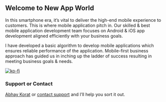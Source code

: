 ## Welcome to New App World

In this smartphone era, it’s vital to deliver the high-end mobile experience to customers. This is where mobile application pitch in. Our skilled & best mobile application development team focuses on Android & iOS app development aligned efficiently with your business goals.

I have developed a basic algorithm to develop mobile applications which ensures reliable performance of the application.
Mobile-first business approach has guided us in inching up the ladder of success resulting in meeting business goals & needs.

<!-- ### "Hourly"
 <li ><strong></strong> As Needed
 </li><li><strong></strong> Flexible Working Hours
 </li><li><strong></strong> Weekly Billing
 </li><li><em>Daily Reporting</em>
 </li>
  
### "Monthly"
 <li ><strong>160</strong> Hours
 </li><li><strong></strong> Flexible Working Hours**
 </li><li><strong></strong> Monthly Billing
 </li><li><em>Daily Reporting</em>
 </li><li><strong></strong> Monthly Back Guarantee </li>
  
### "Fix Quote" 
 <li><strong></strong> Hours as Needed
 </li><li><strong></strong> Flexible Working Hours
 </li><li><strong></strong> Milestone Billing
 </li><li><em>Daily Reporting</em></li>. -->

[![ko-fi](https://www.ko-fi.com/img/donate_sm.png)](https://ko-fi.com/L3L1NX60)

<!-- # Check out some of my current live apps links :
- [Baby Led Weaning](https://itunes.apple.com/us/app/baby-led-weaning/id1366679578?ls=1&mt=8)
- [Walkster London](https://itunes.apple.com/us/app/walkster-london/id1093836518?ls=1&mt=8)
- [Agrimedia](https://itunes.apple.com/us/app/agrimedia/id1434653553?ls=1&mt=8)
- [Kaledate](https://itunes.apple.com/us/app/kaledate/id1169891592?mt=8)
- [Brocker chacha](https://itunes.apple.com/us/app/brokerchacha/id1274370723?ls=1&mt=8)
 -->


### Support or Contact

 [Abhay Korat](https://www.google.com/search?q=abhay+korat) or [contact support](mailto:abhaykorat89@gmail.com?Subject=Hello%20again) and I’ll help you sort it out.
